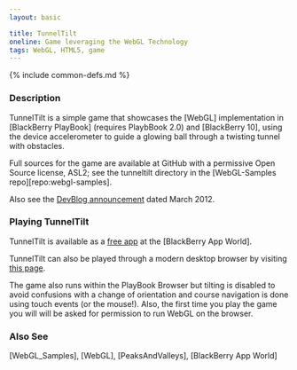 ```yaml
---
layout: basic

title: TunnelTilt
oneline: Game leveraging the WebGL Technology
tags: WebGL, HTML5, game
---
```

{% include common-defs.md %}

### Description
TunnelTilt is a simple game that showcases the [WebGL] implementation in
[BlackBerry PlayBook] \(requires PlaybBook 2.0\) and [BlackBerry 10],
using the device accelerometer to guide a glowing ball through a twisting tunnel with obstacles.

Full sources for the game are available at GitHub with a permissive Open Source license, ASL2;
see the tunneltilt directory in the
[WebGL-Samples repo][repo:webgl-samples].

Also see the [DevBlog announcement](http://devblog.blackberry.com/2012/03/download-tunneltilt/)
dated March 2012.

### Playing TunnelTilt

TunnelTilt is available as a [free app](http://appworld.blackberry.com/webstore/content/79082/)
at the [BlackBerry App World].

TunnelTilt can also be played through a modern desktop browser by visiting
[this page](http://blackberry.github.com/WebGL-Samples/tunneltilt/).

The game also runs within the PlayBook Browser but tilting is disabled to avoid confusions with
a change of orientation and course navigation is done using touch events (or the mouse!).
Also, the first time you play the game you will will be asked for permission to run WebGL on the browser.


### Also See
[WebGL_Samples], [WebGL], [PeaksAndValleys], [BlackBerry App World]

 
 
